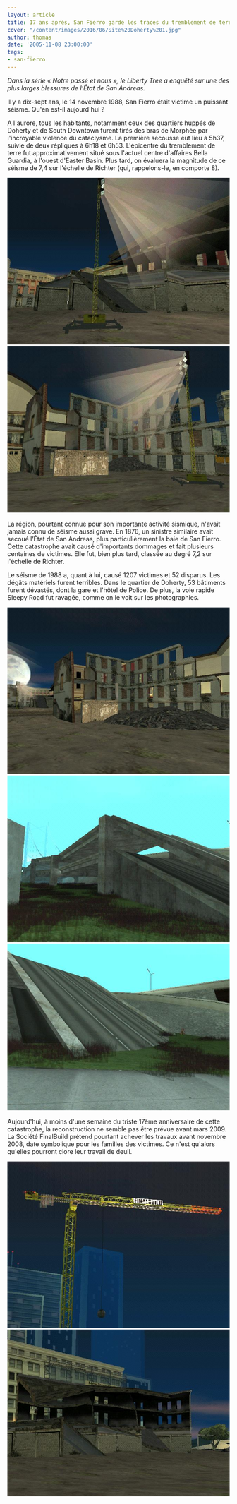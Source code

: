 ```yaml
---
layout: article
title: 17 ans après, San Fierro garde les traces du tremblement de terre
cover: "/content/images/2016/06/Site%20Doherty%201.jpg"
author: thomas
date: '2005-11-08 23:00:00'
tags:
- san-fierro
---
```


_Dans la série « Notre passé et nous », le Liberty Tree a enquêté sur une des plus larges blessures de l’État de San Andreas._

Il y a dix-sept ans, le 14 novembre 1988, San Fierro était victime un puissant séisme. Qu'en est-il aujourd'hui ?

A l'aurore, tous les habitants, notamment ceux des quartiers huppés de Doherty et de South Downtown furent tirés des bras de Morphée par l'incroyable violence du cataclysme. La première secousse eut lieu à 5h37, suivie de deux répliques à 6h18 et 6h53. L'épicentre du tremblement de terre fut approximativement situé sous l'actuel centre d'affaires Bella Guardia, à l'ouest d'Easter Basin. Plus tard, on évaluera la magnitude de ce séisme de 7,4 sur l'échelle de Richter (qui, rappelons-le, en comporte 8).

![](/content/images/2005/01/Site%20Doherty%202.jpg)
![](/content/images/2005/01/Site%20Doherty%204.jpg)

La région, pourtant connue pour son importante activité sismique, n'avait jamais connu de séisme aussi grave. En 1876, un sinistre similaire avait secoué l’État de San Andreas, plus particulièrement la baie de San Fierro. Cette catastrophe avait causé d'importants dommages et fait plusieurs centaines de victimes. Elle fut, bien plus tard, classée au degré 7,2 sur l'échelle de Richter.

Le séisme de 1988 a, quant à lui, causé 1207 victimes et 52 disparus. Les dégâts matériels furent terribles. Dans le quartier de Doherty, 53 bâtiments furent dévastés, dont la gare et l'hôtel de Police. De plus, la voie rapide Sleepy Road fut ravagée, comme on le voit sur les photographies.

![](/content/images/2005/01/Site%20Doherty%203.jpg)
![](/content/images/2005/01/Sleepy%20Road%201.jpg)
![](/content/images/2005/01/Sleepy%20Road%202.jpg)

Aujourd'hui, à moins d'une semaine du triste 17ème anniversaire de cette catastrophe, la reconstruction ne semble pas être prévue avant mars 2009. La Société FinalBuild prétend pourtant achever les travaux avant novembre 2008, date symbolique pour les familles des victimes. Ce n'est qu'alors qu'elles pourront clore leur travail de deuil.

![](/content/images/2005/01/Site%20Doherty%206.jpg)
![](/content/images/2005/01/Site%20Doherty%205.jpg)